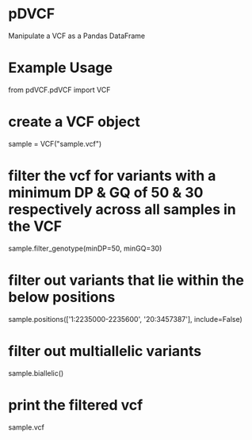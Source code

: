 # pDVCF
Manipulate a VCF as a Pandas DataFrame

# Example Usage
  from pdVCF.pdVCF import VCF
  
  # create a VCF object 
  sample = VCF("sample.vcf")

  # filter the vcf for variants with a minimum DP & GQ of 50 & 30 respectively across all samples in the VCF 
  sample.filter_genotype(minDP=50, minGQ=30)

  # filter out variants that lie within the below positions
  sample.positions(['1:2235000-2235600', '20:3457387'], include=False)

  # filter out multiallelic variants
  sample.biallelic()

  # print the filtered vcf
  sample.vcf
